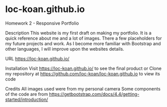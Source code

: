 # loc-koan.github.io

Homework 2 - Responsive Portfolio

Description
This website is my first draft on making my portfolio.  It is a quick reference about me and a lot of images.  There a few placeholders for my future projects and work.  As I become more familiar with Bootstrap and other languages, I will improve upon the websites details.   

URL
https://loc-koan.github.io/

Installation
Visit https://loc-koan.github.io/ to see the final product or
Clone my repository at https://github.com/loc-koan/loc-koan.github.io to view its code

Credits
All images used were from my personal camera
Some components of the code are from https://getbootstrap.com/docs/4.4/getting-started/introduction/
